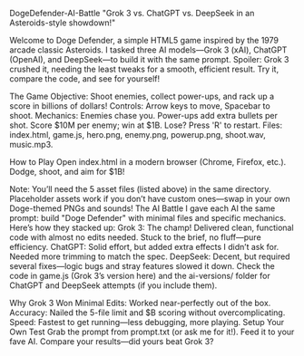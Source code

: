 DogeDefender-AI-Battle
"Grok 3 vs. ChatGPT vs. DeepSeek in an Asteroids-style showdown!"

Welcome to Doge Defender, a simple HTML5 game inspired by the 1979 arcade classic Asteroids. I tasked three AI models—Grok 3 (xAI), ChatGPT (OpenAI), and DeepSeek—to build it with the same prompt. Spoiler: Grok 3 crushed it, needing the least tweaks for a smooth, efficient result. Try it, compare the code, and see for yourself!

The Game
Objective: Shoot enemies, collect power-ups, and rack up a score in billions of dollars!
Controls: Arrow keys to move, Spacebar to shoot.
Mechanics: 
Enemies chase you.
Power-ups add extra bullets per shot.
Score $10M per enemy; win at $1B.
Lose? Press 'R' to restart.
Files: index.html, game.js, hero.png, enemy.png, powerup.png, shoot.wav, music.mp3.

How to Play
Open index.html in a modern browser (Chrome, Firefox, etc.).
Dodge, shoot, and aim for $1B!

Note: You’ll need the 5 asset files (listed above) in the same directory. Placeholder assets work if you don’t have custom ones—swap in your own Doge-themed PNGs and sounds!
The AI Battle
I gave each AI the same prompt: build "Doge Defender" with minimal files and specific mechanics. Here’s how they stacked up:
Grok 3: The champ! Delivered clean, functional code with almost no edits needed. Stuck to the brief, no fluff—pure efficiency.
ChatGPT: Solid effort, but added extra effects I didn’t ask for. Needed more trimming to match the spec.
DeepSeek: Decent, but required several fixes—logic bugs and stray features slowed it down.
Check the code in game.js (Grok 3’s version here) and the ai-versions/ folder for ChatGPT and DeepSeek attempts (if you include them).

Why Grok 3 Won
Minimal Edits: Worked near-perfectly out of the box.
Accuracy: Nailed the 5-file limit and $B scoring without overcomplicating.
Speed: Fastest to get running—less debugging, more playing.
Setup Your Own Test
Grab the prompt from prompt.txt (or ask me for it!).
Feed it to your fave AI.
Compare your results—did yours beat Grok 3?
